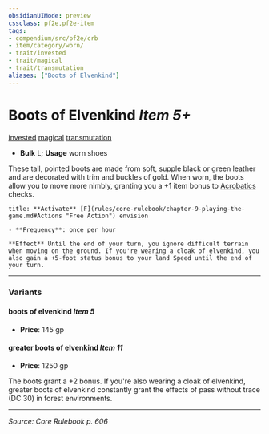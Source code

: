 ```yaml
---
obsidianUIMode: preview
cssclass: pf2e,pf2e-item
tags:
- compendium/src/pf2e/crb
- item/category/worn/
- trait/invested
- trait/magical
- trait/transmutation
aliases: ["Boots of Elvenkind"]
---
```

# Boots of Elvenkind *Item 5+*  
[invested](invested.md "Invested Item Trait")  [magical](magical.md "Magical Item Trait")  [transmutation](transmutation.md "Transmutation School Trait")  

- **Bulk** L; **Usage** worn shoes

These tall, pointed boots are made from soft, supple black or green leather and are decorated with trim and buckles of gold. When worn, the boots allow you to move more nimbly, granting you a +1 item bonus to [Acrobatics](skills.md#Acrobatics) checks.

```ad-embed-ability
title: **Activate** [F](rules/core-rulebook/chapter-9-playing-the-game.md#Actions "Free Action") envision

- **Frequency**: once per hour

**Effect** Until the end of your turn, you ignore difficult terrain when moving on the ground. If you're wearing a cloak of elvenkind, you also gain a +5-foot status bonus to your land Speed until the end of your turn.
```

---

### Variants

#### boots of elvenkind *Item 5*

- **Price**: 145 gp

#### greater boots of elvenkind *Item 11*

- **Price**: 1250 gp

The boots grant a +2 bonus. If you're also wearing a cloak of elvenkind, greater boots of elvenkind constantly grant the effects of pass without trace (DC 30) in forest environments.

---
*Source: Core Rulebook p. 606*